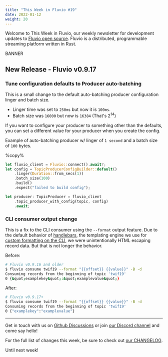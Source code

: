 ```yaml
---
title: "This Week in Fluvio #19"
date: 2022-01-12
weight: 20
---
```

Welcome to This Week in Fluvio, our weekly newsletter
for development updates to [Fluvio open source]. Fluvio is a distributed,
programmable streaming platform written in Rust.

BANNER

## New Release - Fluvio v0.9.17

### Tune configuration defaults to Producer auto-batching

This is a small change to the default auto-batching producer configuration linger and batch size.

* Linger time was set to `250ms` but now it is `100ms`.
* Batch size was `16000` but now is `16384` (That's 2<sup>14</sup>)

If you want to configure your producer to something other than the defaults, you can set a different value for your producer when you create the config.

Example of auto-batching producer w/ linger of `1 second` and a batch size of `100` bytes.

%copy%
```rust
let fluvio_client = Fluvio::connect().await?;
let config = TopicProducerConfigBuilder::default()
    .linger(Duration::from_secs(1))
    .batch_size(100)
    .build()
    .expect("failed to build config");

let producer: TopicProducer = fluvio_client
    .topic_producer_with_config(topic, config)
    .await;
```
### CLI consumer output change

This is a fix to the CLI consumer using the `--format` output feature. Due to the default behavior of [handlebars](https://crates.io/crates/handlebars), the templating engine we use for [custom formatting on the CLI](/docs/fluvio/cli/fluvio/consume#print-consumed-records-with-custom-formatting), we were unintentionally HTML escaping record data. But that is not longer the behavior.

Before:
```bash
# Fluvio v0.9.16 and older
$ fluvio consume twif19 --format "{{offset}} {{value}}" -B -d
Consuming records from the beginning of topic 'twif19'
0 {&quot;examplekey&quot;:&quot;examplevalue&quot;}
```

After:
```bash
# Fluvio v0.9.17+
$ fluvio consume twif19 --format "{{offset}} {{value}}" -B -d
Consuming records from the beginning of topic 'twif19'
0 {"examplekey":"examplevalue"}
```

---

Get in touch with us on [Github Discussions] or join [our Discord channel] and come say hello!

For the full list of changes this week, be sure to check out [our CHANGELOG].

Until next week!

[Fluvio open source]: https://github.com/infinyon/fluvio
[our CHANGELOG]: https://github.com/infinyon/fluvio/blob/master/CHANGELOG.md
[our Discord channel]: https://discordapp.com/invite/bBG2dTz
[Github Discussions]: https://github.com/infinyon/fluvio/discussions
